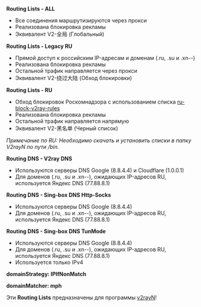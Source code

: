 **Routing Lists - ALL**
- Все соединения маршрутизируются через прокси
- Реализована блокировка рекламы
- Эквивалент V2-全局 (Глобальный)

**Routing Lists - Legacy RU**
- Прямой доступ к российским IP-адресам и доменам (.ru, .su и .xn--)
- Реализована блокировка рекламы
- Остальной трафик направляется через прокси
- Эквивалент V2-绕过大陆 (Обход блокировки)

**Routing Lists - RU**
- Обход блокировок Роскомнадзора с использованием списка [ru-block-v2ray-rules](https://github.com/Nidelon/ru-block-v2ray-rules)
- Реализована блокировка рекламы
- Остальной трафик направляется напрямую
- Эквивалент V2-黑名单 (Черный список)

*Примечание по RU: Необходимо скачать и установить списки в папку V2rayN по пути /bin.*

**Routing DNS - V2ray DNS**
- Используются серверы DNS Google (8.8.4.4) и Cloudflare (1.0.0.1)
- Для доменов (.ru, .su и .xn--), ожидающих IP-адресов RU, используется Яндекс DNS (77.88.8.1)

**Routing DNS - Sing-box DNS Http-Socks**
- Используются серверы DNS Google (8.8.4.4)
- Для доменов (.ru, .su и .xn--), ожидающих IP-адресов RU, используется Яндекс DNS (77.88.8.1)

**Routing DNS - Sing-box DNS TunMode**
- Используются серверы DNS Google (8.8.4.4)
- Для доменов (.ru, .su и .xn--), ожидающих IP-адресов RU, используется Яндекс DNS (77.88.8.1)
- Используется только IPv4

**domainStrategy: IPIfNonMatch**

**domainMatcher: mph**

Эти **Routing Lists** предназначены для программы [v2rayN](https://github.com/2dust/v2rayN)!
